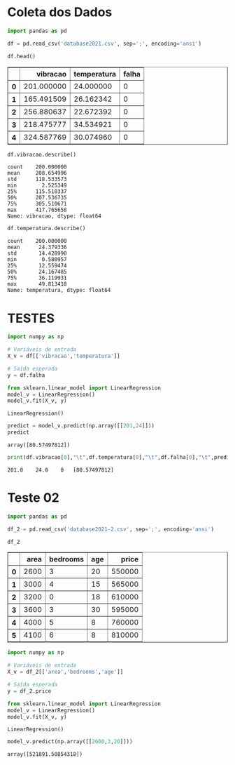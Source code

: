 # Coleta dos Dados


```python
import pandas as pd
```


```python
df = pd.read_csv('database2021.csv', sep=';', encoding='ansi')
```


```python
df.head()
```




<div>
<style scoped>
    .dataframe tbody tr th:only-of-type {
        vertical-align: middle;
    }

    .dataframe tbody tr th {
        vertical-align: top;
    }

    .dataframe thead th {
        text-align: right;
    }
</style>
<table border="1" class="dataframe">
  <thead>
    <tr style="text-align: right;">
      <th></th>
      <th>vibracao</th>
      <th>temperatura</th>
      <th>falha</th>
    </tr>
  </thead>
  <tbody>
    <tr>
      <th>0</th>
      <td>201.000000</td>
      <td>24.000000</td>
      <td>0</td>
    </tr>
    <tr>
      <th>1</th>
      <td>165.491509</td>
      <td>26.162342</td>
      <td>0</td>
    </tr>
    <tr>
      <th>2</th>
      <td>256.880637</td>
      <td>22.672392</td>
      <td>0</td>
    </tr>
    <tr>
      <th>3</th>
      <td>218.475777</td>
      <td>34.534921</td>
      <td>0</td>
    </tr>
    <tr>
      <th>4</th>
      <td>324.587769</td>
      <td>30.074960</td>
      <td>0</td>
    </tr>
  </tbody>
</table>
</div>




```python
df.vibracao.describe()
```




    count    200.000000
    mean     208.654996
    std      118.533573
    min        2.525349
    25%      115.510337
    50%      207.536735
    75%      305.510671
    max      417.765658
    Name: vibracao, dtype: float64




```python
df.temperatura.describe()
```




    count    200.000000
    mean      24.379336
    std       14.428990
    min        0.580957
    25%       12.559474
    50%       24.167485
    75%       36.119931
    max       49.813418
    Name: temperatura, dtype: float64



# TESTES


```python
import numpy as np
```


```python
# Variáveis de entrada
X_v = df[['vibracao','temperatura']]
```


```python
# Saída esperada
y = df.falha
```


```python
from sklearn.linear_model import LinearRegression
model_v = LinearRegression()
model_v.fit(X_v, y)
```




    LinearRegression()




```python
predict = model_v.predict(np.array([[201,24]]))
predict
```




    array([80.57497812])




```python
print(df.vibracao[0],"\t",df.temperatura[0],"\t",df.falha[0],"\t",predict)

```

    201.0 	 24.0 	 0 	 [80.57497812]
    

# Teste 02


```python
import pandas as pd
```


```python
df_2 = pd.read_csv('database2021-2.csv', sep=';', encoding='ansi')
```


```python
df_2
```




<div>
<style scoped>
    .dataframe tbody tr th:only-of-type {
        vertical-align: middle;
    }

    .dataframe tbody tr th {
        vertical-align: top;
    }

    .dataframe thead th {
        text-align: right;
    }
</style>
<table border="1" class="dataframe">
  <thead>
    <tr style="text-align: right;">
      <th></th>
      <th>area</th>
      <th>bedrooms</th>
      <th>age</th>
      <th>price</th>
    </tr>
  </thead>
  <tbody>
    <tr>
      <th>0</th>
      <td>2600</td>
      <td>3</td>
      <td>20</td>
      <td>550000</td>
    </tr>
    <tr>
      <th>1</th>
      <td>3000</td>
      <td>4</td>
      <td>15</td>
      <td>565000</td>
    </tr>
    <tr>
      <th>2</th>
      <td>3200</td>
      <td>0</td>
      <td>18</td>
      <td>610000</td>
    </tr>
    <tr>
      <th>3</th>
      <td>3600</td>
      <td>3</td>
      <td>30</td>
      <td>595000</td>
    </tr>
    <tr>
      <th>4</th>
      <td>4000</td>
      <td>5</td>
      <td>8</td>
      <td>760000</td>
    </tr>
    <tr>
      <th>5</th>
      <td>4100</td>
      <td>6</td>
      <td>8</td>
      <td>810000</td>
    </tr>
  </tbody>
</table>
</div>




```python
import numpy as np
```


```python
# Variáveis de entrada
X_v = df_2[['area','bedrooms','age']]
```


```python
# Saída esperada
y = df_2.price
```


```python
from sklearn.linear_model import LinearRegression
model_v = LinearRegression()
model_v.fit(X_v, y)
```




    LinearRegression()




```python
model_v.predict(np.array([[2600,3,20]]))
```




    array([521891.50854318])


